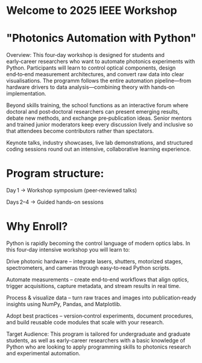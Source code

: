 # Welcome to 2025 IEEE Workshop 
# "Photonics Automation with Python"
Overview: This four‑day workshop is designed for students and early‑career researchers who want to automate photonics experiments with Python. Participants will learn to control optical components, design end‑to‑end measurement architectures, and convert raw data into clear visualisations. The programm follows the entire automation pipeline—from hardware drivers to data analysis—combining theory with hands‑on implementation.

Beyond skills training, the school functions as an interactive forum where doctoral and post‑doctoral researchers can present emerging results, debate new methods, and exchange pre‑publication ideas. Senior mentors and trained junior moderators keep every discussion lively and inclusive so that attendees become contributors rather than spectators.

Keynote talks, industry showcases, live lab demonstrations, and structured coding sessions round out an intensive, collaborative learning experience.

# Program structure:

Day 1 → Workshop symposium (peer‑reviewed talks)

Days 2–4 → Guided hands-on sessions

# Why Enroll?

Python is rapidly becoming the control language of modern optics labs. In this four‑day intensive workshop you will learn to:

Drive photonic hardware – integrate lasers, shutters, motorized stages, spectrometers, and cameras through easy‑to‑read Python scripts.

Automate measurements – create end‑to‑end workflows that align optics, trigger acquisitions, capture metadata, and stream results in real time.

Process & visualize data – turn raw traces and images into publication‑ready insights using NumPy, Pandas, and Matplotlib.

Adopt best practices – version‑control experiments, document procedures, and build reusable code modules that scale with your research. 

Target Audience: This program is tailored for undergraduate and graduate students, as well as early-career researchers with a basic knowledge of Python who are looking to apply programming skills to photonics research and experimental automation.
